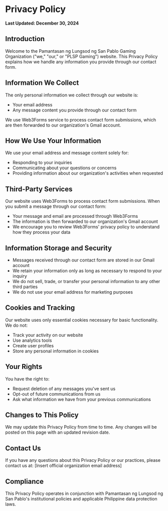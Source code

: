 # Privacy Policy

**Last Updated: December 30, 2024**

## Introduction

Welcome to the Pamantasan ng Lungsod ng San Pablo Gaming Organization ("we," "our," or "PLSP Gaming") website. This Privacy Policy explains how we handle any information you provide through our contact form.

## Information We Collect

The only personal information we collect through our website is:
- Your email address
- Any message content you provide through our contact form

We use Web3Forms service to process contact form submissions, which are then forwarded to our organization's Gmail account.

## How We Use Your Information

We use your email address and message content solely for:
- Responding to your inquiries
- Communicating about your questions or concerns
- Providing information about our organization's activities when requested

## Third-Party Services

Our website uses Web3Forms to process contact form submissions. When you submit a message through our contact form:
- Your message and email are processed through Web3Forms
- The information is then forwarded to our organization's Gmail account
- We encourage you to review Web3Forms' privacy policy to understand how they process your data

## Information Storage and Security

- Messages received through our contact form are stored in our Gmail account
- We retain your information only as long as necessary to respond to your inquiry
- We do not sell, trade, or transfer your personal information to any other third parties
- We do not use your email address for marketing purposes

## Cookies and Tracking

Our website uses only essential cookies necessary for basic functionality. We do not:
- Track your activity on our website
- Use analytics tools
- Create user profiles
- Store any personal information in cookies

## Your Rights

You have the right to:
- Request deletion of any messages you've sent us
- Opt-out of future communications from us
- Ask what information we have from your previous communications

## Changes to This Policy

We may update this Privacy Policy from time to time. Any changes will be posted on this page with an updated revision date.

## Contact Us

If you have any questions about this Privacy Policy or our practices, please contact us at:
[Insert official organization email address]

## Compliance

This Privacy Policy operates in conjunction with Pamantasan ng Lungsod ng San Pablo's institutional policies and applicable Philippine data protection laws.
